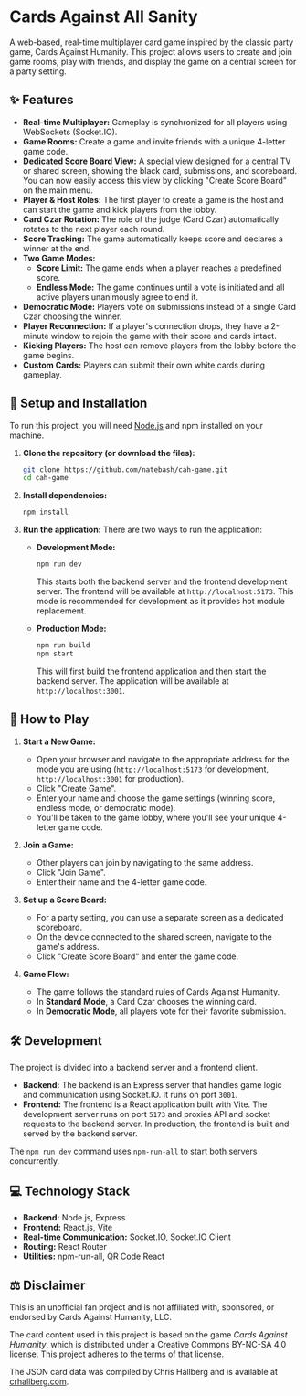 # Cards Against All Sanity

A web-based, real-time multiplayer card game inspired by the classic party game, Cards Against Humanity. This project allows users to create and join game rooms, play with friends, and display the game on a central screen for a party setting.

## ✨ Features

-   **Real-time Multiplayer:** Gameplay is synchronized for all players using WebSockets (Socket.IO).
-   **Game Rooms:** Create a game and invite friends with a unique 4-letter game code.
-   **Dedicated Score Board View:** A special view designed for a central TV or shared screen, showing the black card, submissions, and scoreboard. You can now easily access this view by clicking "Create Score Board" on the main menu.
-   **Player & Host Roles:** The first player to create a game is the host and can start the game and kick players from the lobby.
-   **Card Czar Rotation:** The role of the judge (Card Czar) automatically rotates to the next player each round.
-   **Score Tracking:** The game automatically keeps score and declares a winner at the end.
-   **Two Game Modes:**
    -   **Score Limit:** The game ends when a player reaches a predefined score.
    -   **Endless Mode:** The game continues until a vote is initiated and all active players unanimously agree to end it.
-   **Democratic Mode:** Players vote on submissions instead of a single Card Czar choosing the winner.
-   **Player Reconnection:** If a player's connection drops, they have a 2-minute window to rejoin the game with their score and cards intact.
-   **Kicking Players:** The host can remove players from the lobby before the game begins.
-   **Custom Cards:** Players can submit their own white cards during gameplay.

## 🚀 Setup and Installation

To run this project, you will need [Node.js](https://nodejs.org/) and npm installed on your machine.

1.  **Clone the repository (or download the files):**
    ```bash
    git clone https://github.com/natebash/cah-game.git
    cd cah-game
    ```

2.  **Install dependencies:**
    ```bash
    npm install
    ```

3.  **Run the application:**
    There are two ways to run the application:

    -   **Development Mode:**
        ```bash
        npm run dev
        ```
        This starts both the backend server and the frontend development server. The frontend will be available at `http://localhost:5173`. This mode is recommended for development as it provides hot module replacement.

    -   **Production Mode:**
        ```bash
        npm run build
        npm start
        ```
        This will first build the frontend application and then start the backend server. The application will be available at `http://localhost:3001`.

## 🎲 How to Play

1.  **Start a New Game:**
    - Open your browser and navigate to the appropriate address for the mode you are using (`http://localhost:5173` for development, `http://localhost:3001` for production).
    - Click "Create Game".
    - Enter your name and choose the game settings (winning score, endless mode, or democratic mode).
    - You'll be taken to the game lobby, where you'll see your unique 4-letter game code.

2.  **Join a Game:**
    - Other players can join by navigating to the same address.
    - Click "Join Game".
    - Enter their name and the 4-letter game code.

3.  **Set up a Score Board:**
    - For a party setting, you can use a separate screen as a dedicated scoreboard.
    - On the device connected to the shared screen, navigate to the game's address.
    - Click "Create Score Board" and enter the game code.

4.  **Game Flow:**
    - The game follows the standard rules of Cards Against Humanity.
    - In **Standard Mode**, a Card Czar chooses the winning card.
    - In **Democratic Mode**, all players vote for their favorite submission.

## 🛠️ Development

The project is divided into a backend server and a frontend client.

-   **Backend:** The backend is an Express server that handles game logic and communication using Socket.IO. It runs on port `3001`.
-   **Frontend:** The frontend is a React application built with Vite. The development server runs on port `5173` and proxies API and socket requests to the backend server. In production, the frontend is built and served by the backend server.

The `npm run dev` command uses `npm-run-all` to start both servers concurrently.

## 💻 Technology Stack

-   **Backend:** Node.js, Express
-   **Frontend:** React.js, Vite
-   **Real-time Communication:** Socket.IO, Socket.IO Client
-   **Routing:** React Router
-   **Utilities:** npm-run-all, QR Code React

## ⚖️ Disclaimer

This is an unofficial fan project and is not affiliated with, sponsored, or endorsed by Cards Against Humanity, LLC.

The card content used in this project is based on the game *Cards Against Humanity*, which is distributed under a Creative Commons BY-NC-SA 4.0 license. This project adheres to the terms of that license.

The JSON card data was compiled by Chris Hallberg and is available at [crhallberg.com](https://www.crhallberg.com/).